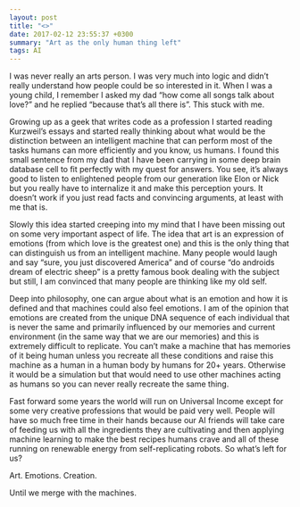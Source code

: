 ```yaml
---
layout: post
title: "<>"
date: 2017-02-12 23:55:37 +0300
summary: "Art as the only human thing left"
tags: AI
---
```


I was never really an arts person. I was very much into logic and didn’t really understand how people could be so interested in it. When I was a young child, I remember I asked my dad “how come all songs talk about love?” and he replied “because that’s all there is”. This stuck with me.

Growing up as a geek that writes code as a profession I started reading Kurzweil’s essays and started really thinking about what would be the distinction between an intelligent machine that can perform most of the tasks humans can more efficiently and you know, us humans. I found this small sentence from my dad that I have been carrying in some deep brain database cell to fit perfectly with my quest for answers. You see, it’s always good to listen to enlightened people from our generation like Elon or Nick but you really have to internalize it and make this perception yours. It doesn’t work if you just read facts and convincing arguments, at least with me that is.

Slowly this idea started creeping into my mind that I have been missing out on some very important aspect of life. The idea that art is an expression of emotions (from which love is the greatest one) and this is the only thing that can distinguish us from an intelligent machine. Many people would laugh and say “sure, you just discovered America” and of course “do androids dream of electric sheep” is a pretty famous book dealing with the subject but still, I am convinced that many people are thinking like my old self.

Deep into philosophy, one can argue about what is an emotion and how it is defined and that machines could also feel emotions. I am of the opinion that emotions are created from the unique DNA sequence of each individual that is never the same and primarily influenced by our memories and current environment (in the same way that we are our memories) and this is extremely difficult to replicate. You can’t make a machine that has memories of it being human unless you recreate all these conditions and raise this machine as a human in a human body by humans for 20+ years. Otherwise it would be a simulation but that would need to use other machines acting as humans so you can never really recreate the same thing.

Fast forward some years the world will run on Universal Income except for some very creative professions that would be paid very well. People will have so much free time in their hands because our AI friends will take care of feeding us with all the ingredients they are cultivating and then applying machine learning to make the best recipes humans crave and all of these running on renewable energy from self-replicating robots. So what’s left for us?

Art. Emotions. Creation.

Until we merge with the machines.
